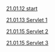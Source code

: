 [21.01.12 start](https://github.com/mina0502/Project/tree/master/JSP/Start)

[21.01.13 Servlet 1](https://github.com/mina0502/Project/tree/master/JSP/Servlet_1)

[21.01.15 Servlet 2](https://github.com/mina0502/Project/tree/master/JSP/Servlet_2)

[21.01.15 Servlet 3](https://github.com/mina0502/Project/tree/master/JSP/Servlet_3)

